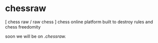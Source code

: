 # chessraw
[ chess raw / raw chess ] chess online platform built to destroy rules and chess freedomity

soon we will be on *.chessraw.*
